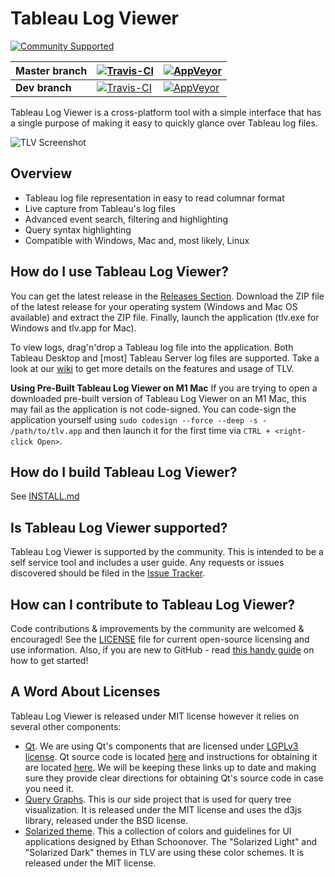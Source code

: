 # Tableau Log Viewer
[![Community Supported](https://img.shields.io/badge/Support%20Level-Community%20Supported-457387.svg)](https://www.tableau.com/support-levels-it-and-developer-tools)

**Master branch** | [![Travis-CI](https://img.shields.io/travis/tableau/tableau-log-viewer/master.svg?label=Linux%20build)](https://travis-ci.org/tableau/tableau-log-viewer) | [![AppVeyor](https://img.shields.io/appveyor/ci/tableau/tableau-log-viewer/master.svg?label=Windows%20build)](https://ci.appveyor.com/project/tableau/tableau-log-viewer/branch/master)
:--|---|---
**Dev branch** | [![Travis-CI](https://img.shields.io/travis/tableau/tableau-log-viewer/dev.svg?label=Linux%20build)](https://travis-ci.org/tableau/tableau-log-viewer) | [![AppVeyor](https://img.shields.io/appveyor/ci/tableau/tableau-log-viewer/dev.svg?label=Windows%20build)](https://ci.appveyor.com/project/tableau/tableau-log-viewer/branch/dev)

Tableau Log Viewer is a cross-platform tool with a simple interface that has a single purpose of making it easy to quickly glance over Tableau log files.

![TLV Screenshot](https://user-images.githubusercontent.com/1087437/45051694-a6a11880-b039-11e8-8028-969eb68e7c2b.png "TLV running on Windows 10")

Overview
---------------
* Tableau log file representation in easy to read columnar format
* Live capture from Tableau's log files
* Advanced event search, filtering and highlighting
* Query syntax highlighting
* Compatible with Windows, Mac and, most likely, Linux

How do I use Tableau Log Viewer?
---------------
You can get the latest release in the [Releases Section](https://github.com/tableau/tableau-log-viewer/releases). Download the ZIP file of the latest release for your operating system (Windows and Mac OS available) and extract the ZIP file. Finally, launch the application (tlv.exe for Windows and tlv.app for Mac).

To view logs, drag'n'drop a Tableau log file into the application. Both Tableau Desktop and [most] Tableau Server log files are supported.
Take a look at our [wiki](https://github.com/tableau/tableau-log-viewer/wiki) to get more details on the features and usage of TLV.

**Using Pre-Built Tableau Log Viewer on M1 Mac**
If you are trying to open a downloaded pre-built version of Tableau Log Viewer on an M1 Mac, this may fail as the application is not code-signed.
You can code-sign the application yourself using `sudo codesign --force --deep -s - /path/to/tlv.app` and then launch it for the first time via `CTRL + <right-click Open>`.


How do I build Tableau Log Viewer?
---------------
See [INSTALL.md](INSTALL.md)

Is Tableau Log Viewer supported?
---------------
Tableau Log Viewer is supported by the community. This is intended to be a self service tool and includes a user guide. Any requests or issues discovered should be filed in the [Issue Tracker](https://github.com/tableau/tableau-log-viewer/issues).

How can I contribute to Tableau Log Viewer?
---------------
Code contributions & improvements by the community are welcomed & encouraged! See the [LICENSE](LICENSE) file for current open-source licensing and use information. Also, if you are new to GitHub - read [this handy guide](https://guides.github.com/activities/contributing-to-open-source/) on how to get started!

A Word About Licenses
---------------
Tableau Log Viewer is released under MIT license however it relies on several other components:
* [Qt](https://www.qt.io/). We are using Qt's components that are licensed under [LGPLv3 license](https://www.qt.io/licensing-comparison/). Qt source code is located [here](http://code.qt.io/cgit/qt/qtbase.git/tree/) and instructions for obtaining it are located [here](https://wiki.qt.io/Building_Qt_5_from_Git#Getting_the_source_code). We will be keeping these links up to date and making sure they provide clear directions for obtaining Qt's source code in case you need it.
* [Query Graphs](https://github.com/tableau/query-graphs). This is our side project that is used for query tree visualization. It is released under the MIT license and uses the d3js library, released under the BSD license.
* [Solarized theme](https://github.com/altercation/solarized). This a collection of colors and guidelines for UI applications designed by Ethan Schoonover. The "Solarized Light" and "Solarized Dark" themes in TLV are using these color schemes. It is released under the MIT license.
